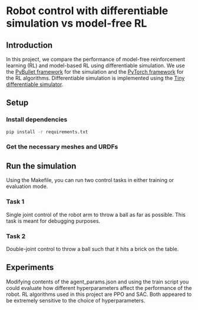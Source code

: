 # Robot control with differentiable simulation vs model-free RL

## Introduction

In this project, we compare the performance of model-free reinforcement learning (RL) and model-based RL using differentiable simulation. We use the [PyBullet framework](https://pybullet.org/) for the simulation and the [PyTorch framework](https://pytorch.org/) for the RL algorithms. Differentiable simulation is implemented using the [Tiny differentiable simulator](https://github.com/erwincoumans/tiny-differentiable-simulator).

## Setup

### Install dependencies

```bash
pip install -r requirements.txt
```

### Get the necessary meshes and URDFs

## Run the simulation

Using the Makefile, you can run two control tasks in either training or evaluation mode.

### Task 1

Single joint control of the robot arm to throw a ball as far as possible. This task is meant for debugging purposes.

### Task 2

Double-joint control to throw a ball such that it hits a brick on the table.

## Experiments

Modifying contents of the agent_params.json and using the train script you could evaluate how different hyperparameters affect the performance of the robot. RL algorithms used in this project are PPO and SAC. Both appeared to be extremely sensitive to the choice of hyperparameters.
